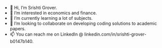 - 👋 Hi, I’m Srishti Grover.
- 👀 I’m interested in economics and finance.
- 🌱 I’m currently learning a lot of subjects.
- 💞️ I’m looking to collaborate on developing coding solutions to academic papers.
- 📫 You can reach me on LinkedIn @ linkedin.com/in/srishti-grover-b0147b140.

<!---
SrishtiGrover21/SrishtiGrover21 is a ✨ special ✨ repository because its `README.md` (this file) appears on your GitHub profile.
You can click the Preview link to take a look at your changes.
--->
